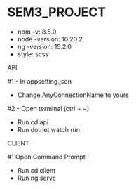# SEM3_PROJECT

- npm -v: 8.5.0
- node -version: 16.20.2
- ng -version: 15.2.0
- style: scss

API

#1 - In appsetting.json

- Change AnyConnectionName to yours

#2 - Open terminal (ctrl + ~)

- Run cd api
- Run dotnet watch run

CLIENT

#1 Open Command Prompt

- Run cd client
- Run ng serve
